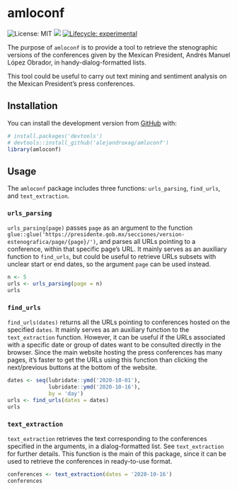 
<!-- README.md is generated from README.Rmd. Please edit that file -->

# amloconf

<!-- badges: start -->

![License: MIT](https://img.shields.io/badge/license-MIT-green.svg)
![](https://img.shields.io/badge/last%20change-October%2018,%202020-yellowgreen.svg)
[![Lifecycle:
experimental](https://img.shields.io/badge/lifecycle-experimental-orange.svg)](https://www.tidyverse.org/lifecycle/#experimental)
<!-- badges: end -->

The purpose of `amloconf` is to provide a tool to retrieve the
stenographic versions of the conferences given by the Mexican President,
Andrés Manuel López Obrador, in handy-dialog-formatted lists.

This tool could be useful to carry out text mining and sentiment
analysis on the Mexican President’s press conferences.

## Installation

You can install the development version from
[GitHub](https://github.com/) with:

``` r
# install.packages('devtools')
# devtools::install_github('alejandroxag/amloconf')
library(amloconf)
```

## Usage

The `amloconf` package includes three functions: `urls_parsing`,
`find_urls`, and `text_extraction`.

### `urls_parsing`

`urls_parsing(page)` passes `page` as an argument to the function
`glue::glue('https://presidente.gob.mx/secciones/version-estenografica/page/{page}/')`,
and parses all URLs pointing to a conference, within that specific
page’s URL. It mainly serves as an auxiliary function to `find_urls`,
but could be useful to retrieve URLs subsets with unclear start or end
dates, so the argument `page` can be used instead.

``` r
n <- 5
urls <- urls_parsing(page = n)
urls
```

### `find_urls`

`find_urls(dates)` returns all the URLs pointing to conferences hosted
on the specified `dates`. It mainly serves as an auxiliary function to
the `text_extraction` function. However, it can be useful if the URLs
associated with a specific date or group of dates want to be consulted
directly in the browser. Since the main website hosting the press
conferences has many pages, it’s faster to get the URLs using this
function than clicking the next/previous buttons at the bottom of the
website.

``` r
dates <- seq(lubridate::ymd('2020-10-01'),
             lubridate::ymd('2020-10-16'),
             by = 'day')
urls <- find_urls(dates = dates)
urls
```

### `text_extraction`

`text_extraction` retrieves the text corresponding to the conferences
specified in the arguments, in a dialog-formatted list. See
`text_extraction` for further details. This function is the main of this
package, since it can be used to retrieve the conferences in
ready-to-use format.

``` r
conferences <- text_extraction(dates = '2020-10-16')
conferences
```
